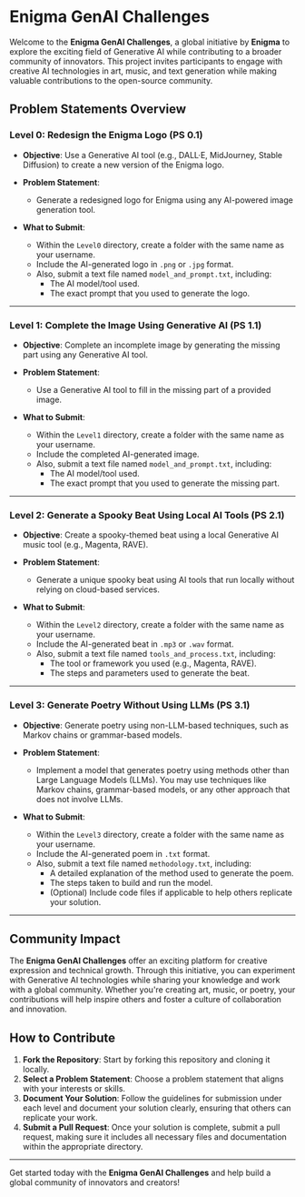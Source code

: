 # Enigma GenAI Challenges

Welcome to the **Enigma GenAI Challenges**, a global initiative by **Enigma** to explore the exciting field of Generative AI while contributing to a broader community of innovators. This project invites participants to engage with creative AI technologies in art, music, and text generation while making valuable contributions to the open-source community.

## Problem Statements Overview

### Level 0: Redesign the Enigma Logo (PS 0.1)

- **Objective**: Use a Generative AI tool (e.g., DALL·E, MidJourney, Stable Diffusion) to create a new version of the Enigma logo.

- **Problem Statement**:
  - Generate a redesigned logo for Enigma using any AI-powered image generation tool.

- **What to Submit**:
  - Within the `Level0` directory, create a folder with the same name as your username.
  - Include the AI-generated logo in `.png` or `.jpg` format.
  - Also, submit a text file named `model_and_prompt.txt`, including:
    - The AI model/tool used.
    - The exact prompt that you used to generate the logo.

---

### Level 1: Complete the Image Using Generative AI (PS 1.1)

- **Objective**: Complete an incomplete image by generating the missing part using any Generative AI tool.

- **Problem Statement**:
  - Use a Generative AI tool to fill in the missing part of a provided image.

- **What to Submit**:
  - Within the `Level1` directory, create a folder with the same name as your username.
  - Include the completed AI-generated image.
  - Also, submit a text file named `model_and_prompt.txt`, including:
    - The AI model/tool used.
    - The exact prompt that you used to generate the missing part.

---

### Level 2: Generate a Spooky Beat Using Local AI Tools (PS 2.1)

- **Objective**: Create a spooky-themed beat using a local Generative AI music tool (e.g., Magenta, RAVE).

- **Problem Statement**:
  - Generate a unique spooky beat using AI tools that run locally without relying on cloud-based services.

- **What to Submit**:
  - Within the `Level2` directory, create a folder with the same name as your username.
  - Include the AI-generated beat in `.mp3` or `.wav` format.
  - Also, submit a text file named `tools_and_process.txt`, including:
    - The tool or framework you used (e.g., Magenta, RAVE).
    - The steps and parameters used to generate the beat.

---

### Level 3: Generate Poetry Without Using LLMs (PS 3.1)

- **Objective**: Generate poetry using non-LLM-based techniques, such as Markov chains or grammar-based models.

- **Problem Statement**:
  - Implement a model that generates poetry using methods other than Large Language Models (LLMs). You may use techniques like Markov chains, grammar-based models, or any other approach that does not involve LLMs.

- **What to Submit**:
  - Within the `Level3` directory, create a folder with the same name as your username.
  - Include the AI-generated poem in `.txt` format.
  - Also, submit a text file named `methodology.txt`, including:
    - A detailed explanation of the method used to generate the poem.
    - The steps taken to build and run the model.
    - (Optional) Include code files if applicable to help others replicate your solution.

---

## Community Impact

The **Enigma GenAI Challenges** offer an exciting platform for creative expression and technical growth. Through this initiative, you can experiment with Generative AI technologies while sharing your knowledge and work with a global community. Whether you're creating art, music, or poetry, your contributions will help inspire others and foster a culture of collaboration and innovation.

## How to Contribute

1. **Fork the Repository**: Start by forking this repository and cloning it locally.
2. **Select a Problem Statement**: Choose a problem statement that aligns with your interests or skills.
3. **Document Your Solution**: Follow the guidelines for submission under each level and document your solution clearly, ensuring that others can replicate your work.
4. **Submit a Pull Request**: Once your solution is complete, submit a pull request, making sure it includes all necessary files and documentation within the appropriate directory.

---

Get started today with the **Enigma GenAI Challenges** and help build a global community of innovators and creators!
